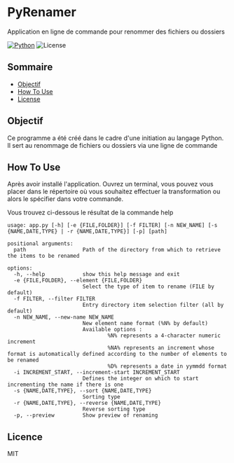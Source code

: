 # PyRenamer
Application en ligne de commande pour renommer des fichiers ou dossiers

[![Python](https://img.shields.io/badge/python-3.11.4-blue.svg)](https://www.python.org/downloads/release/python-3114/) 
![License](https://img.shields.io/github/license/shsarv/Machine-Learning-Projects)

## Sommaire
 - [Objectif](#objectif)
 - [How To Use](#how-to-use)
 - [License](#license)

## Objectif
Ce programme a été créé dans le cadre d'une initiation au langage Python.
Il sert au renommage de fichiers ou dossiers via une ligne de commande

## How To Use
Après avoir installé l'application.
Ouvrez un terminal, vous pouvez vous placer dans le répertoire où vous souhaitez effectuer la transformation ou alors le spécifier dans votre commande.

Vous trouvez ci-dessous le résultat de la commande help

```
usage: app.py [-h] [-e {FILE,FOLDER}] [-f FILTER] [-n NEW_NAME] [-s {NAME,DATE,TYPE} | -r {NAME,DATE,TYPE}] [-p] [path]

positional arguments:
  path                  Path of the directory from which to retrieve the items to be renamed

options:
  -h, --help            show this help message and exit
  -e {FILE,FOLDER}, --element {FILE,FOLDER}
                        Select the type of item to rename (FILE by default)
  -f FILTER, --filter FILTER
                        Entry directory item selection filter (all by default)
  -n NEW_NAME, --new-name NEW_NAME
                        New element name format (%N% by default)
                        Available options :
                                %N% represents a 4-character numeric increment
                                %NA% represents an increment whose format is automatically defined according to the number of elements to be renamed
                                %D% represents a date in yymmdd format
  -i INCREMENT_START, --increment-start INCREMENT_START
                        Defines the integer on which to start incrementing the name if there is one
  -s {NAME,DATE,TYPE}, --sort {NAME,DATE,TYPE}
                        Sorting type
  -r {NAME,DATE,TYPE}, --reverse {NAME,DATE,TYPE}
                        Reverse sorting type
  -p, --preview         Show preview of renaming
```

## Licence
MIT